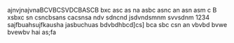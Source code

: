 ajnvjnajvnaBCVBCSVDCBASCB
bxc asc as na
asbc asnc an 
asn asm c
B xsbxc sn
csncbsans
cacsnsa
ndv sdncnd
jsdvndsmnm
svvsdnm
1234
sajfbuahsujfkausha
jasbuchuas
bdvbdhbcd]cs]
bca sbc 
csn an
vbvbd bvwe bvewbv
hai 
as;fa
